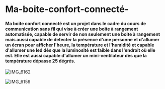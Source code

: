 # Ma-boite-confort-connecté-
#### Ma boite confort connecté est un projet dans le cadre du cours de communication sans fil qui vise à créer une boite à rangement automatisée, capable de servir de non seulement une boite à rangement mais aussi capable de detecter la présence d'une personne et d'allumer un écran pour afficher l'heure, la température et l'humidité et capable d'allumer une led dès que la luminosité est faible dans l'endroit où elle est. Elle est aussi capable d'allumer un mini-ventilateur dès que la température dépasse 25 dégrés.
![IMG_6162](https://github.com/user-attachments/assets/35277f5b-bf62-4328-bfe3-bbe49514245b)

![IMG_6159](https://github.com/user-attachments/assets/6d5349b9-765b-4a22-99fb-8dfd66c2f024)

